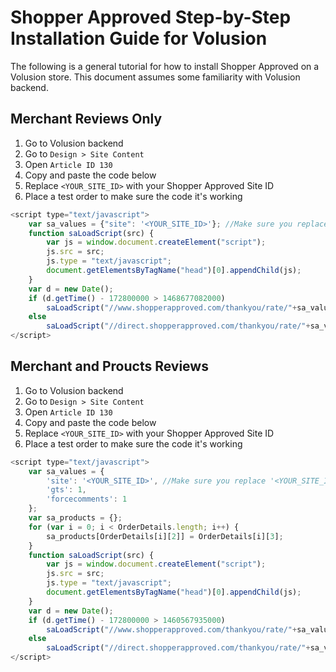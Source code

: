 # Shopper Approved Step-by-Step Installation Guide for Volusion
The following is a general tutorial for how to install Shopper Approved on a Volusion store. This document assumes some familiarity with Volusion backend.

## Merchant Reviews Only

1. Go to Volusion backend 
2. Go to `Design > Site Content`
3. Open `Article ID 130`
4. Copy and paste the code below 
5. Replace `<YOUR_SITE_ID>` with your Shopper Approved Site ID
6. Place a test order to make sure the code it's working

```js
<script type="text/javascript">
    var sa_values = {"site": '<YOUR_SITE_ID>'}; //Make sure you replace '<YOUR_SITE_ID>' with your Shopper Approved Site ID
    function saLoadScript(src) {
        var js = window.document.createElement("script");
        js.src = src;
        js.type = "text/javascript";
        document.getElementsByTagName("head")[0].appendChild(js);
    }
    var d = new Date();
    if (d.getTime() - 172800000 > 1468677082000)
        saLoadScript("//www.shopperapproved.com/thankyou/rate/"+sa_values.site+".js");
    else
        saLoadScript("//direct.shopperapproved.com/thankyou/rate/"+sa_values.site+".js?d=" + d.getTime());
</script>
```

## Merchant and Proucts Reviews

1. Go to Volusion backend 
2. Go to `Design > Site Content`
3. Open `Article ID 130`
4. Copy and paste the code below 
5. Replace `<YOUR_SITE_ID>` with your Shopper Approved Site ID
6. Place a test order to make sure the code it's working


```js
<script type="text/javascript">
    var sa_values = {
        'site': '<YOUR_SITE_ID>', //Make sure you replace '<YOUR_SITE_ID>' with your Shopper Approved Site ID
        'gts': 1, 
        'forcecomments': 1
    };
    var sa_products = {};
    for (var i = 0; i < OrderDetails.length; i++) {
        sa_products[OrderDetails[i][2]] = OrderDetails[i][3];
    }
    function saLoadScript(src) {
        var js = window.document.createElement("script");
        js.src = src;
        js.type = "text/javascript";
        document.getElementsByTagName("head")[0].appendChild(js);
    }
    var d = new Date();
    if (d.getTime() - 172800000 > 1460567935000)
        saLoadScript("//www.shopperapproved.com/thankyou/rate/"+sa_values.site+".js");
    else
        saLoadScript("//direct.shopperapproved.com/thankyou/rate/"+sa_values.site+".js?d=" + d.getTime());
</script>
```

